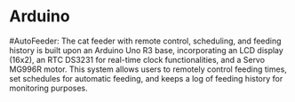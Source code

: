 # Arduino
#AutoFeeder: The cat feeder with remote control, scheduling, and feeding history is built upon an Arduino Uno R3 base, incorporating an LCD display (16x2), an RTC DS3231 for real-time clock functionalities, and a Servo MG996R motor. This system allows users to remotely control feeding times, set schedules for automatic feeding, and keeps a log of feeding history for monitoring purposes.
